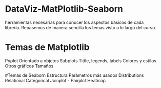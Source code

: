 # DataViz-MatPlotlib-Seaborn
herramientas necesarias para conocer los aspectos básicos de cada librería. Repasemos de manera sencilla los temas visto a lo largo del curso.

# Temas de Matplotlib
  Pyplot
  Orientado a objetos
  Subplots
  Tittle, legends, labels
  Colores y estilos
  Otros gráficos
  Tamaños
  
#Temas de Seaborn
  Estructura
  Parámetros más usados
  Distributions
  Relational
  Categorical
  Joinplot - Pairplot
  Heatmap
